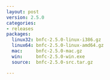 ```yaml
---
layout: post
version: 2.5.0
categories:
- releases
packages:
  linux32: bnfc-2.5.0-linux-i386.gz
  linux64: bnfc-2.5.0-linux-amd64.gz
  mac:     bnfc-2.5.0-mac.gz
  win:     bnfc-2.5.0-win.exe
  source:  bnfc-2.5.0-src.tar.gz

---
```

